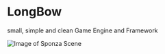 LongBow
=======

small, simple and clean Game Engine and Framework

![Image of Sponza Scene](https://octodex.github.com/images/yaktocat.png)

